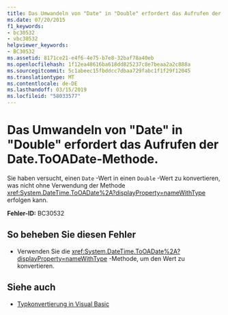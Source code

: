 ```yaml
---
title: Das Umwandeln von "Date" in "Double" erfordert das Aufrufen der Date.ToOADate-Methode.
ms.date: 07/20/2015
f1_keywords:
- bc30532
- vbc30532
helpviewer_keywords:
- BC30532
ms.assetid: 8171ce21-e4f6-4e75-b7e8-32baf78a40eb
ms.openlocfilehash: 1f12ea48616ba618dd825237c8e7beaa2a2c888a
ms.sourcegitcommit: 5c1abeec15fbddcc7dbaa729fabc1f1f29f12045
ms.translationtype: MT
ms.contentlocale: de-DE
ms.lasthandoff: 03/15/2019
ms.locfileid: "58033577"
---
```

# <a name="conversion-from-date-to-double-requires-calling-the-datetooadate-method"></a>Das Umwandeln von "Date" in "Double" erfordert das Aufrufen der Date.ToOADate-Methode.
Sie haben versucht, einen `Date` -Wert in einen `Double` -Wert zu konvertieren, was nicht ohne Verwendung der Methode <xref:System.DateTime.ToOADate%2A?displayProperty=nameWithType> erfolgen kann.  
  
 **Fehler-ID:** BC30532  
  
## <a name="to-correct-this-error"></a>So beheben Sie diesen Fehler  
  
-   Verwenden Sie die <xref:System.DateTime.ToOADate%2A?displayProperty=nameWithType> -Methode, um den Wert zu konvertieren.  
  
## <a name="see-also"></a>Siehe auch

- [Typkonvertierung in Visual Basic](../../visual-basic/programming-guide/language-features/data-types/type-conversions.md)
